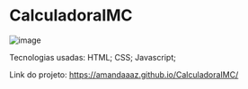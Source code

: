 # CalculadoraIMC

![image](https://github.com/Amandaaaz/CalculadoraIMC/assets/95643803/44d269e5-6141-4507-ab1b-24a9275c3a8b)

Tecnologias usadas:
HTML;
CSS;
Javascript;

Link do projeto: 
https://amandaaaz.github.io/CalculadoraIMC/
